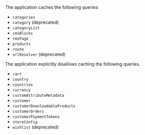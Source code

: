 The application caches the following queries:

* `categories`
* `category` (deprecated)
* `categoryList`
* `cmsBlocks`
* `cmsPage`
* `products`
* `route`
* `urlResolver` (deprecated)

The application explicitly disallows caching the following queries.

* `cart`
* `country`
* `countries`
* `currency`
* `customAttributeMetadata`
* `customer`
* `customerDownloadableProducts`
* `customerOrders`
* `customerPaymentTokens`
* `storeConfig`
* `wishlist` (deprecated)
